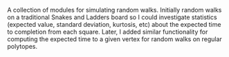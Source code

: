 A collection of modules for simulating random walks. Initially random walks on a traditional Snakes and Ladders board so I could investigate statistics
(expected value, standard deviation, kurtosis, etc) about the expected time to completion from each square. Later, I added similar functionality for computing the expected time to a given vertex
for random walks on regular polytopes.
